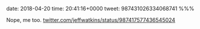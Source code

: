 date: 2018-04-20
time: 20:41:16+0000
tweet: 987431026334068741
%%%

Nope, me too. [twitter.com/jeffwatkins/status/987417577436545024](https://twitter.com/jeffwatkins/status/987417577436545024)
